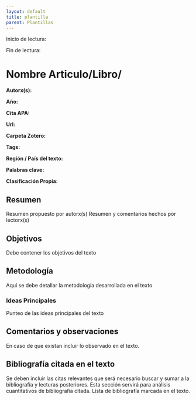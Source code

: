 ```yaml
---
layout: default
title: plantilla
parent: Plantillas
---
```

Inicio de lectura:

Fin de lectura:

# Nombre Articulo/Libro/

**Autorx(s):**

**Año:**

**Cita APA:**

**Url:**

**Carpeta Zotero:**

**Tags:** 

**Región / País del texto:**

**Palabras clave:** 

**Clasificación Propia:**


## Resumen 

Resumen propuesto por autorx(s)
Resumen y comentarios hechos por lectorx(s)

## Objetivos

Debe contener los objetivos del texto

## Metodología

Aquí se debe detallar la metodología desarrollada en el texto

### Ideas Principales

Punteo de las ideas principales del texto

## Comentarios y observaciones

En caso de que existan incluir lo observado en el texto.

## Bibliografía citada en el texto

Se deben incluir las citas relevantes que será necesario buscar y sumar a la bibliografía y lecturas posteriores. 
Esta sección servirá para análisis cuantitativos de bibliografía citada. 
Lista de bibliografía marcada en el texto. 